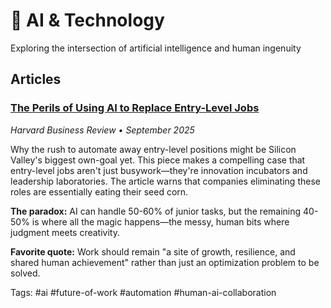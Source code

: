 # 🤖 AI & Technology

Exploring the intersection of artificial intelligence and human ingenuity

## Articles

### [The Perils of Using AI to Replace Entry-Level Jobs](https://hbr.org/2025/09/the-perils-of-using-ai-to-replace-entry-level-jobs)
*Harvard Business Review • September 2025*

Why the rush to automate away entry-level positions might be Silicon Valley's biggest own-goal yet. This piece makes a compelling case that entry-level jobs aren't just busywork—they're innovation incubators and leadership laboratories. The article warns that companies eliminating these roles are essentially eating their seed corn.

**The paradox:** AI can handle 50-60% of junior tasks, but the remaining 40-50% is where all the magic happens—the messy, human bits where judgment meets creativity.

**Favorite quote:** Work should remain "a site of growth, resilience, and shared human achievement" rather than just an optimization problem to be solved.

Tags: #ai #future-of-work #automation #human-ai-collaboration